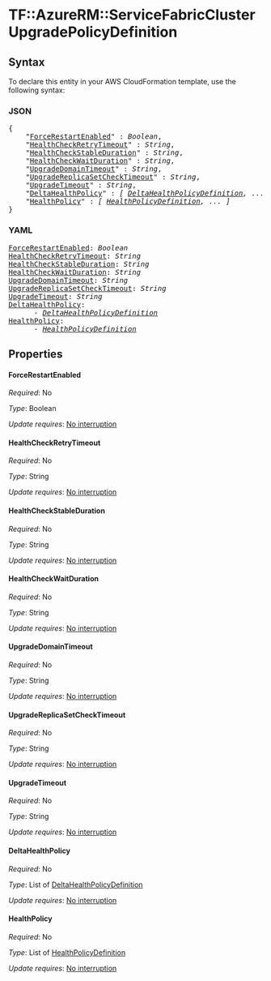 # TF::AzureRM::ServiceFabricCluster UpgradePolicyDefinition

## Syntax

To declare this entity in your AWS CloudFormation template, use the following syntax:

### JSON

<pre>
{
    "<a href="#forcerestartenabled" title="ForceRestartEnabled">ForceRestartEnabled</a>" : <i>Boolean</i>,
    "<a href="#healthcheckretrytimeout" title="HealthCheckRetryTimeout">HealthCheckRetryTimeout</a>" : <i>String</i>,
    "<a href="#healthcheckstableduration" title="HealthCheckStableDuration">HealthCheckStableDuration</a>" : <i>String</i>,
    "<a href="#healthcheckwaitduration" title="HealthCheckWaitDuration">HealthCheckWaitDuration</a>" : <i>String</i>,
    "<a href="#upgradedomaintimeout" title="UpgradeDomainTimeout">UpgradeDomainTimeout</a>" : <i>String</i>,
    "<a href="#upgradereplicasetchecktimeout" title="UpgradeReplicaSetCheckTimeout">UpgradeReplicaSetCheckTimeout</a>" : <i>String</i>,
    "<a href="#upgradetimeout" title="UpgradeTimeout">UpgradeTimeout</a>" : <i>String</i>,
    "<a href="#deltahealthpolicy" title="DeltaHealthPolicy">DeltaHealthPolicy</a>" : <i>[ <a href="deltahealthpolicydefinition.md">DeltaHealthPolicyDefinition</a>, ... ]</i>,
    "<a href="#healthpolicy" title="HealthPolicy">HealthPolicy</a>" : <i>[ <a href="healthpolicydefinition.md">HealthPolicyDefinition</a>, ... ]</i>
}
</pre>

### YAML

<pre>
<a href="#forcerestartenabled" title="ForceRestartEnabled">ForceRestartEnabled</a>: <i>Boolean</i>
<a href="#healthcheckretrytimeout" title="HealthCheckRetryTimeout">HealthCheckRetryTimeout</a>: <i>String</i>
<a href="#healthcheckstableduration" title="HealthCheckStableDuration">HealthCheckStableDuration</a>: <i>String</i>
<a href="#healthcheckwaitduration" title="HealthCheckWaitDuration">HealthCheckWaitDuration</a>: <i>String</i>
<a href="#upgradedomaintimeout" title="UpgradeDomainTimeout">UpgradeDomainTimeout</a>: <i>String</i>
<a href="#upgradereplicasetchecktimeout" title="UpgradeReplicaSetCheckTimeout">UpgradeReplicaSetCheckTimeout</a>: <i>String</i>
<a href="#upgradetimeout" title="UpgradeTimeout">UpgradeTimeout</a>: <i>String</i>
<a href="#deltahealthpolicy" title="DeltaHealthPolicy">DeltaHealthPolicy</a>: <i>
      - <a href="deltahealthpolicydefinition.md">DeltaHealthPolicyDefinition</a></i>
<a href="#healthpolicy" title="HealthPolicy">HealthPolicy</a>: <i>
      - <a href="healthpolicydefinition.md">HealthPolicyDefinition</a></i>
</pre>

## Properties

#### ForceRestartEnabled

_Required_: No

_Type_: Boolean

_Update requires_: [No interruption](https://docs.aws.amazon.com/AWSCloudFormation/latest/UserGuide/using-cfn-updating-stacks-update-behaviors.html#update-no-interrupt)

#### HealthCheckRetryTimeout

_Required_: No

_Type_: String

_Update requires_: [No interruption](https://docs.aws.amazon.com/AWSCloudFormation/latest/UserGuide/using-cfn-updating-stacks-update-behaviors.html#update-no-interrupt)

#### HealthCheckStableDuration

_Required_: No

_Type_: String

_Update requires_: [No interruption](https://docs.aws.amazon.com/AWSCloudFormation/latest/UserGuide/using-cfn-updating-stacks-update-behaviors.html#update-no-interrupt)

#### HealthCheckWaitDuration

_Required_: No

_Type_: String

_Update requires_: [No interruption](https://docs.aws.amazon.com/AWSCloudFormation/latest/UserGuide/using-cfn-updating-stacks-update-behaviors.html#update-no-interrupt)

#### UpgradeDomainTimeout

_Required_: No

_Type_: String

_Update requires_: [No interruption](https://docs.aws.amazon.com/AWSCloudFormation/latest/UserGuide/using-cfn-updating-stacks-update-behaviors.html#update-no-interrupt)

#### UpgradeReplicaSetCheckTimeout

_Required_: No

_Type_: String

_Update requires_: [No interruption](https://docs.aws.amazon.com/AWSCloudFormation/latest/UserGuide/using-cfn-updating-stacks-update-behaviors.html#update-no-interrupt)

#### UpgradeTimeout

_Required_: No

_Type_: String

_Update requires_: [No interruption](https://docs.aws.amazon.com/AWSCloudFormation/latest/UserGuide/using-cfn-updating-stacks-update-behaviors.html#update-no-interrupt)

#### DeltaHealthPolicy

_Required_: No

_Type_: List of <a href="deltahealthpolicydefinition.md">DeltaHealthPolicyDefinition</a>

_Update requires_: [No interruption](https://docs.aws.amazon.com/AWSCloudFormation/latest/UserGuide/using-cfn-updating-stacks-update-behaviors.html#update-no-interrupt)

#### HealthPolicy

_Required_: No

_Type_: List of <a href="healthpolicydefinition.md">HealthPolicyDefinition</a>

_Update requires_: [No interruption](https://docs.aws.amazon.com/AWSCloudFormation/latest/UserGuide/using-cfn-updating-stacks-update-behaviors.html#update-no-interrupt)

